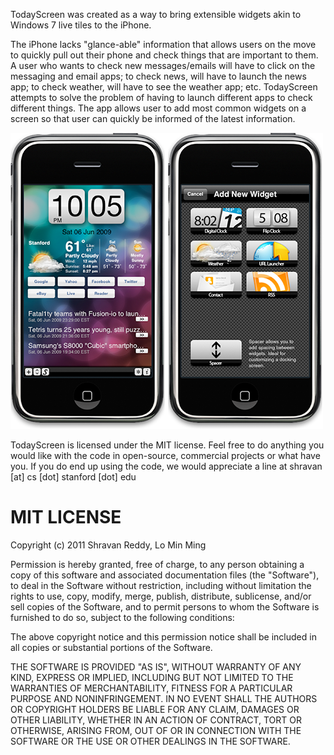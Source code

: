 TodayScreen was created as a way to bring extensible widgets akin to Windows 7 live tiles to the iPhone.

The iPhone lacks "glance-able" information that allows users on the move to quickly pull out their phone and check things that are important to them. A user who wants to check new messages/emails will have to click on the messaging and email apps; to check news, will have to launch the news app; to check weather, will have to see the weather app; etc. TodayScreen attempts to solve the problem of having to launch different apps to check different things. The app allows user to add most common widgets on a screen so that user can quickly be informed of the latest information.

![Alt TodayScreen](./TodayScreen.png "TodayScreen")

TodayScreen is licensed under the MIT license. Feel free to do anything you would like with the code in open-source, commercial projects or what have you. If you do end up using the code, we would appreciate a line at shravan [at] cs [dot] stanford [dot] edu

MIT LICENSE
=================================================
Copyright (c) 2011 Shravan Reddy, Lo Min Ming

Permission is hereby granted, free of charge, to any person obtaining a copy of this software and associated documentation files (the "Software"), to deal in the Software without restriction, including without limitation the rights to use, copy, modify, merge, publish, distribute, sublicense, and/or sell copies of the Software, and to permit persons to whom the Software is furnished to do so, subject to the following conditions:

The above copyright notice and this permission notice shall be included in all copies or substantial portions of the Software.

THE SOFTWARE IS PROVIDED "AS IS", WITHOUT WARRANTY OF ANY KIND, EXPRESS OR IMPLIED, INCLUDING BUT NOT LIMITED TO THE WARRANTIES OF MERCHANTABILITY, FITNESS FOR A PARTICULAR PURPOSE AND NONINFRINGEMENT. IN NO EVENT SHALL THE AUTHORS OR COPYRIGHT HOLDERS BE LIABLE FOR ANY CLAIM, DAMAGES OR OTHER LIABILITY, WHETHER IN AN ACTION OF CONTRACT, TORT OR OTHERWISE, ARISING FROM, OUT OF OR IN CONNECTION WITH THE SOFTWARE OR THE USE OR OTHER DEALINGS IN THE SOFTWARE.